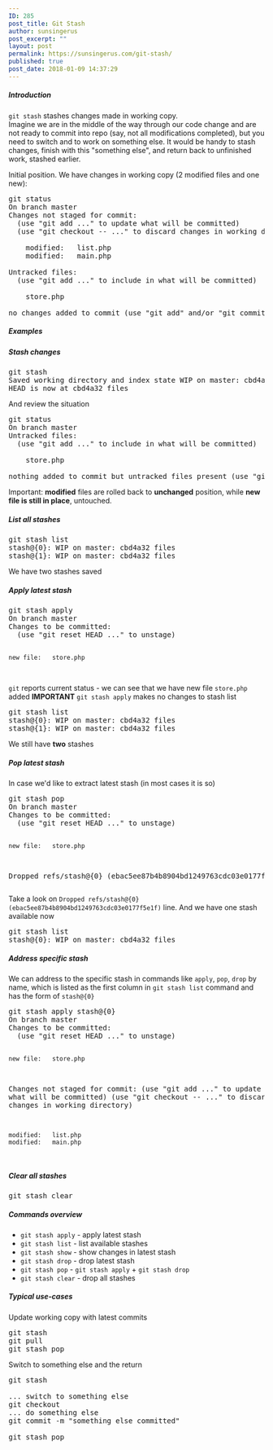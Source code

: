 ```yaml
---
ID: 285
post_title: Git Stash
author: sunsingerus
post_excerpt: ""
layout: post
permalink: https://sunsingerus.com/git-stash/
published: true
post_date: 2018-01-09 14:37:29
---
```

<h5>Introduction</h5>
<code>git stash</code> stashes changes made in working copy. <br />
Imagine we are in the middle of the way through our code change and are not ready to commit into repo (say, not all modifications completed), but you need to switch and to work on something else. It would be handy to stash changes, finish with this "something else", and return back to unfinished work, stashed earlier.

Initial position. We have changes in working copy (2 modified files and one new):
<pre>
git status
On branch master
Changes not staged for commit:
  (use "git add <file>..." to update what will be committed)
  (use "git checkout -- <file>..." to discard changes in working directory)

	modified:   list.php
	modified:   main.php

Untracked files:
  (use "git add <file>..." to include in what will be committed)

	store.php

no changes added to commit (use "git add" and/or "git commit -a")
</pre>

<h5>Examples</h5>
<h5>Stash changes</h5>
<pre>
git stash
Saved working directory and index state WIP on master: cbd4a32 files
HEAD is now at cbd4a32 files
</pre>

And review the situation
<pre>
git status
On branch master
Untracked files:
  (use "git add <file>..." to include in what will be committed)

	store.php

nothing added to commit but untracked files present (use "git add" to track)
</pre>
Important: <strong>modified</strong> files are rolled back to <strong>unchanged</strong> position, while <strong>new file is still in place</strong>, untouched.

<h5>List all stashes</h5>
<pre>
git stash list
stash@{0}: WIP on master: cbd4a32 files
stash@{1}: WIP on master: cbd4a32 files
</pre>
We have two stashes saved

<h5>Apply latest stash</h5>
<pre>
git stash apply
On branch master
Changes to be committed:
  (use "git reset HEAD <file>..." to unstage)

	new file:   store.php
</pre>
<code>git</code> reports current status - we can see that we have new file <code>store.php</code> added
<strong>IMPORTANT</strong> <code>git stash apply</code> makes no changes to stash list
<pre>
git stash list
stash@{0}: WIP on master: cbd4a32 files
stash@{1}: WIP on master: cbd4a32 files
</pre>
We still have <strong>two</strong> stashes

<h5>Pop latest stash</h5>
In case we'd like to extract latest stash (in most cases it is so)
<pre>
git stash pop
On branch master
Changes to be committed:
  (use "git reset HEAD <file>..." to unstage)

	new file:   store.php

Dropped refs/stash@{0} (ebac5ee87b4b8904bd1249763cdc03e0177f5e1f)
</pre>
Take a look on 
<code>Dropped refs/stash@{0} (ebac5ee87b4b8904bd1249763cdc03e0177f5e1f)</code>
line. And we have one stash available now
<pre>
git stash list
stash@{0}: WIP on master: cbd4a32 files
</pre>

<h5>Address specific stash</h5>
We can address to the specific stash in commands like <code>apply</code>, <code>pop</code>, <code>drop</code> by name, which is listed as the first column in <code>git stash list</code> command and has the form of <code>stash@{0}</code>
<pre>
git stash apply stash@{0}
On branch master
Changes to be committed:
  (use "git reset HEAD <file>..." to unstage)

	new file:   store.php

Changes not staged for commit:
  (use "git add <file>..." to update what will be committed)
  (use "git checkout -- <file>..." to discard changes in working directory)

	modified:   list.php
	modified:   main.php
</pre>

<h5>Clear all stashes</h5>
<pre>
git stash clear
</pre>

<h5>Commands overview</h5>
<ul>
<li><code>git stash apply</code> - apply latest stash</li>
<li><code>git stash list</code> - list available stashes</li>
<li><code>git stash show</code> - show changes in latest stash</li>
<li><code>git stash drop</code> - drop latest stash</li>
<li><code>git stash pop</code> - <code>git stash apply</code> + <code>git stash drop</code></li>
<li><code>git stash clear</code> - drop all stashes</li>
</ul>

<h5>Typical use-cases</h5>
Update working copy with latest commits
<pre>
git stash
git pull
git stash pop
</pre>

Switch to something else and the return
<pre>
git stash

... switch to something else
git checkout
... do something else
git commit -m "something else committed"

git stash pop
</pre>